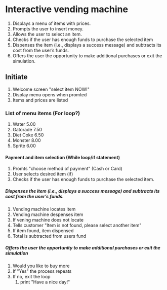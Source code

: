 # Interactive vending machine

1. Displays a menu of items with prices.
1. Prompts the user to insert money.
1. Allows the user to select an item.
1. Checks if the user has enough funds to purchase the selected item
1. Dispenses the item (i.e., displays a success message) and subtracts its cost from
   the user’s funds.
1. Offers the user the opportunity to make additional purchases or exit the
   simulation.

## Initiate

1. Welcome screen "select item NOW!"
1. Display menu opens when promted
1. Items and prices are listed

### List of menu items (For loop?)

1. Water 5.00
2. Gatorade 7.50
3. Diet Coke 6.50
4. Monster 8.00
5. Sprite 6.00

#### Payment and item selection (While loop/if statement)

1. Promts "choose method of payment" (Cash or Card)
1. User selects desired item (if)
1. Checks if the user has enough funds to purchase the selected item.

##### Dispenses the item (i.e., displays a success message) and subtracts its cost from the user’s funds.

1. Vending machine locates item
1. Vending machine despenses item
1. If vening machine does not locate
1. Tells customer "Item is not found, please select another item"
1. If item found, item dispensed
1. Total is subtracted from users fund

##### Offers the user the opportunity to make additional purchases or exit the simulation

1. Would you like to buy more
1. If "Yes" the process repeats
1. If no, exit the loop
   1. print "Have a nice day!"

